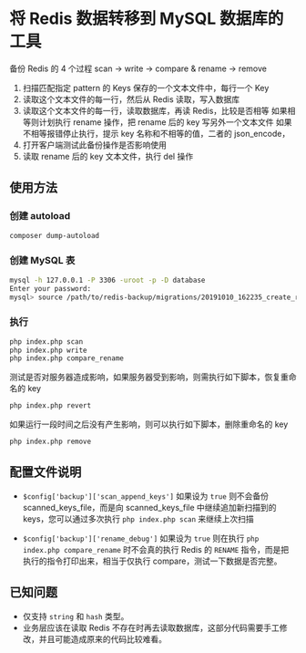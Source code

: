 # 将 Redis 数据转移到 MySQL 数据库的工具

备份 Redis 的 4 个过程 scan -> write -> compare & rename -> remove

1. 扫描匹配指定 pattern 的 Keys 保存的一个文本文件中，每行一个 Key
2. 读取这个文本文件的每一行，然后从 Redis 读取，写入数据库
3. 读取这个文本文件的每一行，读取数据库，再读 Redis，比较是否相等
   如果相等则计划执行 rename 操作，把 rename 后的 key 写另外一个文本文件
   如果不相等报错停止执行，提示 key 名称和不相等的值，二者的 json_encode，
4. 打开客户端测试此备份操作是否影响使用
5. 读取 rename 后的 key 文本文件，执行 del 操作

## 使用方法

### 创建 autoload

```bash
composer dump-autoload
```

### 创建 MySQL 表

```bash
mysql -h 127.0.0.1 -P 3306 -uroot -p -D database
Enter your password:
mysql> source /path/to/redis-backup/migrations/20191010_162235_create_redis_backup_table.sql
```

### 执行

```bash
php index.php scan
php index.php write
php index.php compare_rename
```

测试是否对服务器造成影响，如果服务器受到影响，则需执行如下脚本，恢复重命名的 key

```bash
php index.php revert
```

如果运行一段时间之后没有产生影响，则可以执行如下脚本，删除重命名的 key

```bash
php index.php remove
```

## 配置文件说明

* `$config['backup']['scan_append_keys']` 如果设为 `true` 则不会备份 scanned_keys_file，而是向 scanned_keys_file 中继续追加新扫描到的 keys，您可以通过多次执行 `php index.php scan` 来继续上次扫描

* `$config['backup']['rename_debug']` 如果设为 `true` 则在执行 `php index.php compare_rename` 时不会真的执行 Redis 的 `RENAME` 指令，而是把执行的指令打印出来，相当于仅执行 compare，测试一下数据是否完整。

## 已知问题

* 仅支持 `string` 和 `hash` 类型。
* 业务层应该在读取 Redis 不存在时再去读取数据库，这部分代码需要手工修改，并且可能造成原来的代码比较难看。

